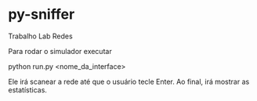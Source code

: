 # py-sniffer
Trabalho Lab Redes

Para rodar o simulador executar

python run.py <nome_da_interface>

Ele irá scanear a rede até que o usuário tecle Enter. Ao final, irá mostrar as estatísticas.